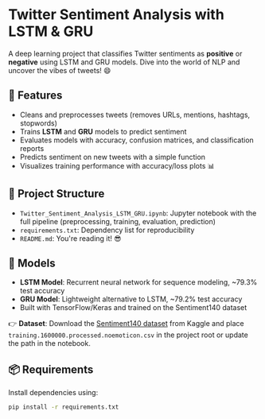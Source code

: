 # Twitter Sentiment Analysis with LSTM & GRU

A deep learning project that classifies Twitter sentiments as **positive** or **negative** using LSTM and GRU models. Dive into the world of NLP and uncover the vibes of tweets! 😄

## 🚀 Features
- Cleans and preprocesses tweets (removes URLs, mentions, hashtags, stopwords)
- Trains **LSTM** and **GRU** models to predict sentiment
- Evaluates models with accuracy, confusion matrices, and classification reports
- Predicts sentiment on new tweets with a simple function
- Visualizes training performance with accuracy/loss plots 📊

## 📂 Project Structure
- `Twitter_Sentiment_Analysis_LSTM_GRU.ipynb`: Jupyter notebook with the full pipeline (preprocessing, training, evaluation, prediction)
- `requirements.txt`: Dependency list for reproducibility
- `README.md`: You're reading it! 😎

## 🧠 Models
- **LSTM Model**: Recurrent neural network for sequence modeling, ~79.3% test accuracy
- **GRU Model**: Lightweight alternative to LSTM, ~79.2% test accuracy
- Built with TensorFlow/Keras and trained on the Sentiment140 dataset

👉 **Dataset**: Download the [Sentiment140 dataset](https://www.kaggle.com/kazanova/sentiment140) from Kaggle and place `training.1600000.processed.noemoticon.csv` in the project root or update the path in the notebook.

## 📦 Requirements
Install dependencies using:
```bash
pip install -r requirements.txt
